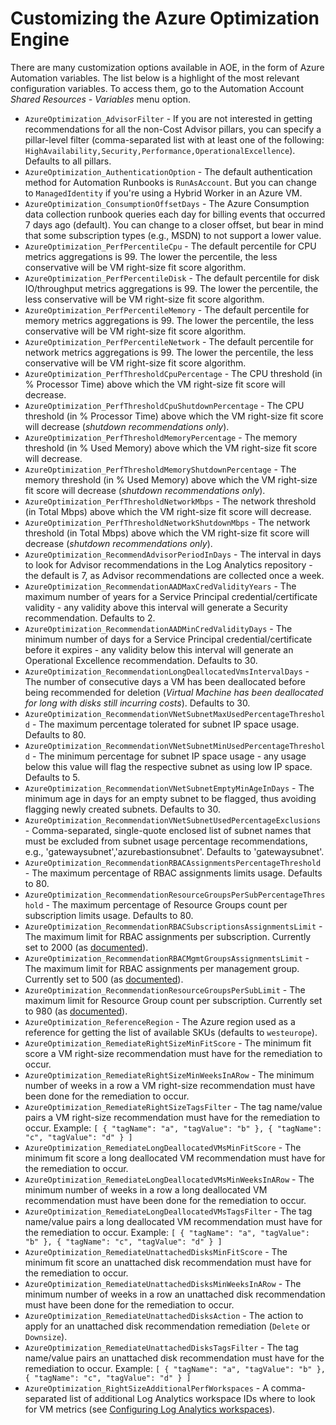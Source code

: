 # Customizing the Azure Optimization Engine

There are many customization options available in AOE, in the form of Azure Automation variables. The list below is a highlight of the most relevant configuration variables. To access them, go to the Automation Account _Shared Resources - Variables_ menu option.

* `AzureOptimization_AdvisorFilter` - If you are not interested in getting recommendations for all the non-Cost Advisor pillars, you can specify a pillar-level filter (comma-separated list with at least one of the following: `HighAvailability,Security,Performance,OperationalExcellence`). Defaults to all pillars.
* `AzureOptimization_AuthenticationOption` - The default authentication method for Automation Runbooks is `RunAsAccount`. But you can change to `ManagedIdentity` if you're using a Hybrid Worker in an Azure VM.
* `AzureOptimization_ConsumptionOffsetDays` - The Azure Consumption data collection runbook queries each day for billing events that occurred 7 days ago (default). You can change to a closer offset, but bear in mind that some subscription types (e.g., MSDN) to not support a lower value.
* `AzureOptimization_PerfPercentileCpu` - The default percentile for CPU metrics aggregations is 99. The lower the percentile, the less conservative will be VM right-size fit score algorithm.
* `AzureOptimization_PerfPercentileDisk` - The default percentile for disk IO/throughput metrics aggregations is 99. The lower the percentile, the less conservative will be VM right-size fit score algorithm.
* `AzureOptimization_PerfPercentileMemory` - The default percentile for memory metrics aggregations is 99. The lower the percentile, the less conservative will be VM right-size fit score algorithm.
* `AzureOptimization_PerfPercentileNetwork` - The default percentile for network metrics aggregations is 99. The lower the percentile, the less conservative will be VM right-size fit score algorithm.
* `AzureOptimization_PerfThresholdCpuPercentage` - The CPU threshold (in % Processor Time) above which the VM right-size fit score will decrease.
* `AzureOptimization_PerfThresholdCpuShutdownPercentage` - The CPU threshold (in % Processor Time) above which the VM right-size fit score will decrease (_shutdown recommendations only_).
* `AzureOptimization_PerfThresholdMemoryPercentage` - The memory threshold (in % Used Memory) above which the VM right-size fit score will decrease.
* `AzureOptimization_PerfThresholdMemoryShutdownPercentage` - The memory threshold (in % Used Memory) above which the VM right-size fit score will decrease (_shutdown recommendations only_).
* `AzureOptimization_PerfThresholdNetworkMbps` - The network threshold (in Total Mbps) above which the VM right-size fit score will decrease.
* `AzureOptimization_PerfThresholdNetworkShutdownMbps` - The network threshold (in Total Mbps) above which the VM right-size fit score will decrease (_shutdown recommendations only_).
* `AzureOptimization_RecommendAdvisorPeriodInDays` - The interval in days to look for Advisor recommendations in the Log Analytics repository - the default is 7, as Advisor recommendations are collected once a week.
* `AzureOptimization_RecommendationAADMaxCredValidityYears` - The maximum number of years for a Service Principal credential/certificate validity - any validity above this interval will generate a Security recommendation. Defaults to 2.
* `AzureOptimization_RecommendationAADMinCredValidityDays` - The minimum number of days for a Service Principal credential/certificate before it expires - any validity below this interval will generate an Operational Excellence recommendation. Defaults to 30.
* `AzureOptimization_RecommendationLongDeallocatedVmsIntervalDays` - The number of consecutive days a VM has been deallocated before being recommended for deletion (_Virtual Machine has been deallocated for long with disks still incurring costs_). Defaults to 30.
* `AzureOptimization_RecommendationVNetSubnetMaxUsedPercentageThreshold` - The maximum percentage tolerated for subnet IP space usage. Defaults to 80.
* `AzureOptimization_RecommendationVNetSubnetMinUsedPercentageThreshold` - The minimum percentage for subnet IP space usage - any usage below this value will flag the respective subnet as using low IP space. Defaults to 5.
* `AzureOptimization_RecommendationVNetSubnetEmptyMinAgeInDays` - The minimum age in days for an empty subnet to be flagged, thus avoiding flagging newly created subnets. Defaults to 30.
* `AzureOptimization_RecommendationVNetSubnetUsedPercentageExclusions` - Comma-separated, single-quote enclosed list of subnet names that must be excluded from subnet usage percentage recommendations, e.g., 'gatewaysubnet','azurebastionsubnet'. Defaults to 'gatewaysubnet'.
* `AzureOptimization_RecommendationRBACAssignmentsPercentageThreshold` - The maximum percentage of RBAC assignments limits usage. Defaults to 80.
* `AzureOptimization_RecommendationResourceGroupsPerSubPercentageThreshold` - The maximum percentage of Resource Groups count per subscription limits usage. Defaults to 80.
* `AzureOptimization_RecommendationRBACSubscriptionsAssignmentsLimit` - The maximum limit for RBAC assignments per subscription. Currently set to 2000 (as [documented](https://docs.microsoft.com/en-us/azure/azure-resource-manager/management/azure-subscription-service-limits#azure-rbac-limits)).
* `AzureOptimization_RecommendationRBACMgmtGroupsAssignmentsLimit` - The maximum limit for RBAC assignments per management group. Currently set to 500 (as [documented](https://docs.microsoft.com/en-us/azure/azure-resource-manager/management/azure-subscription-service-limits#azure-rbac-limits)).
* `AzureOptimization_RecommendationResourceGroupsPerSubLimit` - The maximum limit for Resource Group count per subscription. Currently set to 980 (as [documented](https://docs.microsoft.com/en-us/azure/azure-resource-manager/management/azure-subscription-service-limits#subscription-limits)).
* `AzureOptimization_ReferenceRegion` - The Azure region used as a reference for getting the list of available SKUs (defaults to `westeurope`).
* `AzureOptimization_RemediateRightSizeMinFitScore` - The minimum fit score a VM right-size recommendation must have for the remediation to occur.
* `AzureOptimization_RemediateRightSizeMinWeeksInARow` - The minimum number of weeks in a row a VM right-size recommendation must have been done for the remediation to occur.
* `AzureOptimization_RemediateRightSizeTagsFilter` - The tag name/value pairs a VM right-size recommendation must have for the remediation to occur. Example: `[ { "tagName": "a", "tagValue": "b" }, { "tagName": "c", "tagValue": "d" } ]`
* `AzureOptimization_RemediateLongDeallocatedVMsMinFitScore` - The minimum fit score a long deallocated VM recommendation must have for the remediation to occur.
* `AzureOptimization_RemediateLongDeallocatedVMsMinWeeksInARow` - The minimum number of weeks in a row a long deallocated VM recommendation must have been done for the remediation to occur.
* `AzureOptimization_RemediateLongDeallocatedVMsTagsFilter` - The tag name/value pairs a long deallocated VM recommendation must have for the remediation to occur. Example: `[ { "tagName": "a", "tagValue": "b" }, { "tagName": "c", "tagValue": "d" } ]`
* `AzureOptimization_RemediateUnattachedDisksMinFitScore` - The minimum fit score an unattached disk recommendation must have for the remediation to occur.
* `AzureOptimization_RemediateUnattachedDisksMinWeeksInARow` - The minimum number of weeks in a row an unattached disk recommendation must have been done for the remediation to occur.
* `AzureOptimization_RemediateUnattachedDisksAction` - The action to apply for an unattached disk recommendation remediation (`Delete` or `Downsize`).
* `AzureOptimization_RemediateUnattachedDisksTagsFilter` - The tag name/value pairs an unattached disk recommendation must have for the remediation to occur. Example: `[ { "tagName": "a", "tagValue": "b" }, { "tagName": "c", "tagValue": "d" } ]`
* `AzureOptimization_RightSizeAdditionalPerfWorkspaces` - A comma-separated list of additional Log Analytics workspace IDs where to look for VM metrics (see [Configuring Log Analytics workspaces](./docs/configuring-workspaces.md)).

